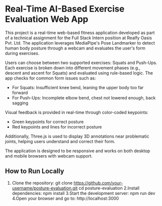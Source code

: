 # Real-Time AI-Based Exercise Evaluation Web App

This project is a real-time web-based fitness application developed as part of a technical assignment for the Full Stack Intern position at Realfy Oasis Pvt. Ltd. The application leverages MediaPipe's Pose Landmarker to detect human body posture through a webcam and evaluates the user's form during exercises.

Users can choose between two supported exercises: Squats and Push-Ups. Each exercise is broken down into different movement phases (e.g., descent and ascent for Squats) and evaluated using rule-based logic. The app checks for common form issues such as:

- For Squats: Insufficient knee bend, leaning the upper body too far forward
- For Push-Ups: Incomplete elbow bend, chest not lowered enough, back sagging

Visual feedback is provided in real-time through color-coded keypoints:
- Green keypoints for correct posture
- Red keypoints and lines for incorrect posture

Additionally, Three.js is used to display 3D annotations near problematic joints, helping users understand and correct their form.

The application is designed to be responsive and works on both desktop and mobile browsers with webcam support.

## How to Run Locally

1. Clone the repository:
git clone https://github.com/your-username/posture-evaluation.git
cd posture-evaluation
2.Install dependencies:
npm install
3.Start the development server:
npm run dev
4.Open your browser and go to:
http://localhost:3000
